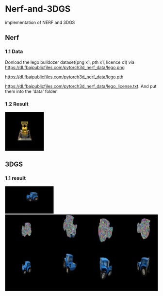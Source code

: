 # Nerf-and-3DGS
implementation of NERF and 3DGS

## Nerf
### 1.1 Data
Donload the lego bulldozer dataset(png x1, pth x1, licence x1) via https://dl.fbaipublicfiles.com/pytorch3d_nerf_data/lego.png

https://dl.fbaipublicfiles.com/pytorch3d_nerf_data/lego.pth

https://dl.fbaipublicfiles.com/pytorch3d_nerf_data/lego_license.txt. And put them into the 'data' folder.

### 1.2 Result

![visualization of NERF training result](./nerf/results/test_result.gif)

## 3DGS
### 1.1 result
![visualization of 3dgs training result](./3DGS/results/test_3dgs.gif)
![visualization of 3dgs training progress](./3DGS/results/progress.gif)

